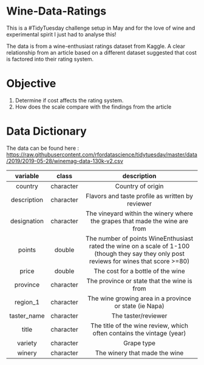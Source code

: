 # Wine-Data-Ratings

This is a #TidyTuesday challenge setup in May and for the love of wine and experimental spirit I just had to analyse this!

The data is from a wine-enthusiast ratings dataset from Kaggle. A clear relationship from an article based on a different dataset suggested that cost is factored into their rating system. 

# Objective

1. Determine if cost affects the rating system.
2. How does the scale compare with the findings from the article


# Data Dictionary
The data can be found here : https://raw.githubusercontent.com/rfordatascience/tidytuesday/master/data/2019/2019-05-28/winemag-data-130k-v2.csv

| variable	| class |	description |
| :---: | :---: | :---:| 
|country	|character	|Country of origin|
|description|	character	|Flavors and taste profile as written by reviewer|
|designation	|character	|The vineyard within the winery where the grapes that made the wine are from|
|points	|double	|The number of points WineEnthusiast rated the wine on a scale of 1-100 (though they say they only post reviews for wines that score >=80)|
|price|	double	|The cost for a bottle of the wine|
|province	|character	|The province or state that the wine is from|
|region_1|	character	|The wine growing area in a province or state (ie Napa)|
|taster_name	|character	|The taster/reviewer|
|title	|character	|The title of the wine review, which often contains the vintage (year)|
|variety	|character	|Grape type|
|winery	|character	|The winery that made the wine|
